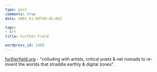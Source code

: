 ```yaml
---
type: post
comments: true
date: 2001-01-09T09:45:00Z

tags:
- Art
title: Further Field

wordpress_id: 1468
---
```


[furtherfield.org](http://www.furtherfield.org/) - "colluding with artists, critical poets & net nomads to re-invent the worlds that straddle earthly & digital zones".
